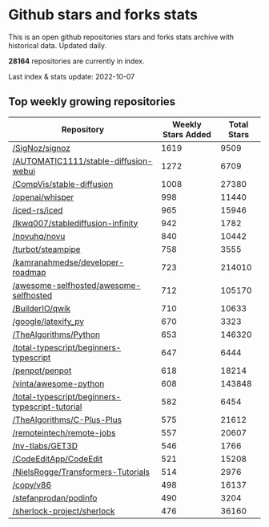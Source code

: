 # Github stars and forks stats
This is an open github repositories stars and forks stats archive with historical data. Updated daily.

**28164** repositories are currently in index.

Last index & stats update: 2022-10-07

## Top weekly growing repositories
| Repository | Weekly Stars Added | Total Stars |
|------|-------|-------|
| [/SigNoz/signoz](https://reviewgithub.com/rep/SigNoz/signoz) | 1619 | 9509 |
| [/AUTOMATIC1111/stable-diffusion-webui](https://reviewgithub.com/rep/AUTOMATIC1111/stable-diffusion-webui) | 1272 | 6709 |
| [/CompVis/stable-diffusion](https://reviewgithub.com/rep/CompVis/stable-diffusion) | 1008 | 27380 |
| [/openai/whisper](https://reviewgithub.com/rep/openai/whisper) | 998 | 11440 |
| [/iced-rs/iced](https://reviewgithub.com/rep/iced-rs/iced) | 965 | 15946 |
| [/lkwq007/stablediffusion-infinity](https://reviewgithub.com/rep/lkwq007/stablediffusion-infinity) | 942 | 1782 |
| [/novuhq/novu](https://reviewgithub.com/rep/novuhq/novu) | 840 | 10442 |
| [/turbot/steampipe](https://reviewgithub.com/rep/turbot/steampipe) | 758 | 3555 |
| [/kamranahmedse/developer-roadmap](https://reviewgithub.com/rep/kamranahmedse/developer-roadmap) | 723 | 214010 |
| [/awesome-selfhosted/awesome-selfhosted](https://reviewgithub.com/rep/awesome-selfhosted/awesome-selfhosted) | 712 | 105170 |
| [/BuilderIO/qwik](https://reviewgithub.com/rep/BuilderIO/qwik) | 710 | 10633 |
| [/google/latexify_py](https://reviewgithub.com/rep/google/latexify_py) | 670 | 3323 |
| [/TheAlgorithms/Python](https://reviewgithub.com/rep/TheAlgorithms/Python) | 653 | 146320 |
| [/total-typescript/beginners-typescript](https://reviewgithub.com/rep/total-typescript/beginners-typescript) | 647 | 6444 |
| [/penpot/penpot](https://reviewgithub.com/rep/penpot/penpot) | 618 | 18214 |
| [/vinta/awesome-python](https://reviewgithub.com/rep/vinta/awesome-python) | 608 | 143848 |
| [/total-typescript/beginners-typescript-tutorial](https://reviewgithub.com/rep/total-typescript/beginners-typescript-tutorial) | 582 | 6454 |
| [/TheAlgorithms/C-Plus-Plus](https://reviewgithub.com/rep/TheAlgorithms/C-Plus-Plus) | 575 | 21612 |
| [/remoteintech/remote-jobs](https://reviewgithub.com/rep/remoteintech/remote-jobs) | 557 | 20607 |
| [/nv-tlabs/GET3D](https://reviewgithub.com/rep/nv-tlabs/GET3D) | 546 | 1766 |
| [/CodeEditApp/CodeEdit](https://reviewgithub.com/rep/CodeEditApp/CodeEdit) | 521 | 15208 |
| [/NielsRogge/Transformers-Tutorials](https://reviewgithub.com/rep/NielsRogge/Transformers-Tutorials) | 514 | 2976 |
| [/copy/v86](https://reviewgithub.com/rep/copy/v86) | 498 | 16137 |
| [/stefanprodan/podinfo](https://reviewgithub.com/rep/stefanprodan/podinfo) | 490 | 3204 |
| [/sherlock-project/sherlock](https://reviewgithub.com/rep/sherlock-project/sherlock) | 476 | 36160 |
